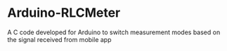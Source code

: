 # Arduino-RLCMeter
A C code developed for Arduino to switch measurement modes based on the signal received from mobile app

